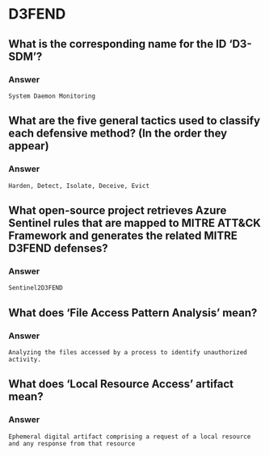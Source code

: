 # D3FEND

## What is the corresponding name for the ID ‘D3-SDM’?

### Answer

```
System Daemon Monitoring
```



## What are the five general tactics used to classify each defensive method? (In the order they appear)

### Answer

```
Harden, Detect, Isolate, Deceive, Evict
```



## What open-source project retrieves Azure Sentinel rules that are mapped to MITRE ATT\&CK Framework and generates the related MITRE D3FEND defenses?

### Answer

```
Sentinel2D3FEND
```



## What does ‘File Access Pattern Analysis’ mean?

### Answer

```
Analyzing the files accessed by a process to identify unauthorized activity.
```



## What does ‘Local Resource Access’ artifact mean?

### Answer

```
Ephemeral digital artifact comprising a request of a local resource and any response from that resource
```
